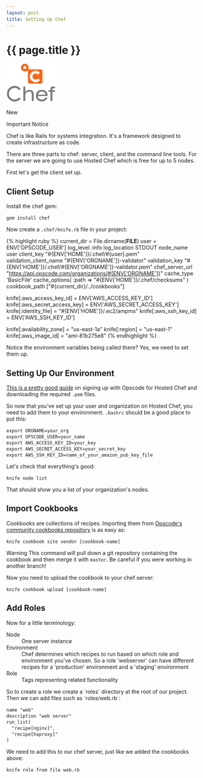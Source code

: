 ```yaml
---
layout: post
title: Setting Up Chef
---
```


{{ page.title }}
================

![chef logo](/images/chef.png "Chef")

<span class="label success">New</span> 

<span class="label important">Important</span>
<span class="label notice">Notice</span>

Chef is like Rails for systems integration. It's a framework designed
to create infrastructure as code.

There are three parts to chef: server, client, and the command line
tools. For the server we are going to use Hosted Chef which is free
for up to 5 nodes. 

First let's get the client set up.

Client Setup
------------

Install the chef gem:

    gem install chef

Now create a `.chef/knife.rb` file in your project:

{% highlight ruby %}
current_dir = File.dirname(__FILE__)
user = ENV['OPSCODE_USER']
log_level                :info
log_location             STDOUT
node_name                user
client_key               "#{ENV['HOME']}/.chef/#{user}.pem"
validation_client_name   "#{ENV['ORGNAME']}-validator"
validation_key           "#{ENV['HOME']}/.chef/#{ENV['ORGNAME']}-validator.pem"
chef_server_url          "https://api.opscode.com/organizations/#{ENV['ORGNAME']}"
cache_type               'BasicFile'
cache_options( :path => "#{ENV['HOME']}/.chef/checksums" )
cookbook_path            ["#{current_dir}/../cookbooks"]

knife[:aws_access_key_id]     = ENV['AWS_ACCESS_KEY_ID']
knife[:aws_secret_access_key] = ENV['AWS_SECRET_ACCESS_KEY']
knife[:identity_file]         = "#{ENV['HOME']}/.ec2/ampms"
knife[:aws_ssh_key_id]        = ENV['AWS_SSH_KEY_ID']

knife[:availability_zone] = "us-east-1a"
knife[:region]            = "us-east-1"
knife[:aws_image_id]      = "ami-81b275e8"
{% endhighlight %}

Notice the environment variables being called there? Yes, we need to
set them up. 

Setting Up Our Environment
--------------------------

[This is a pretty good
guide](http://help.opscode.com/kb/start/2-setting-up-your-user-environment)
on signing up with Opscode for Hosted Chef and downloading the required `.pem`
files.

So now that you've set up your user and organization on Hosted Chef,
you need to add them to your environment. `.bashrc` should be
a good place to put this:

    export ORGNAME=your_org
    export OPSCODE_USER=your_name
    export AWS_ACCESS_KEY_ID=your_key
    export AWS_SECRET_ACCESS_KEY=your_secret_key
    export AWS_SSH_KEY_ID=name_of_your_amazon_pub_key_file

Let's check that everything's good:

    knife node list

That should show you a list of your organization's nodes.

Import Cookbooks
----------------
Cookbooks are collections of recipes. Importing them from [Opscode's
community cookbooks repository](http://community.opscode.com/cookbooks) is as easy as:

    knife cookbook site vendor [cookbook-name]

<span class="label warning">Warning</span> This command will pull down a git repository containing the cookbook
and then merge it with `master`. Be careful if you were working in another
branch!

Now you need to upload the cookbook to your chef server:

    knife cookbook upload [cookbook-name]

Add Roles
---------
Now for a little terminology:
<dl>
  <dt>Node</dt>
  <dd>One server instance</dd>
  <dt>Environment</dt>
  <dd>Chef determines which recipes to run based on which role and
  environment you've chosen. So a role 'webserver' can have different
  recipes for a 'production' environment and a 'staging'
  environment</dd>
  <dt>Role</dt>
  <dd>Tags representing related functionality</dd>
</dl>
So to create a role we create a `roles` directory at the root of our
project. Then we can add files such as `roles/web.rb`:

    name "web"
    description "web server"
    run_list(
      "recipe[nginx]",
      "recipe[haproxy]"
    )
We need to add this to our chef server, just like we added the 
cookbooks above:

    knife role from file web.rb

